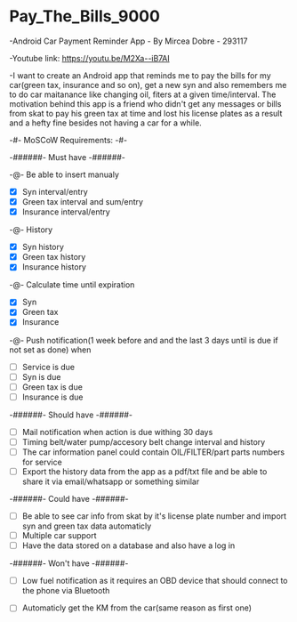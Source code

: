 # Pay_The_Bills_9000 

-Android Car Payment Reminder App - By Mircea Dobre - 293117

-Youtube link: https://youtu.be/M2Xa--iB7AI
 
 -I want to create an Android app that reminds me to pay the bills for my car(green tax, insurance and so on), get a new syn and also remembers me to do car maitanance like changing oil, fiters at a given time/interval. The motivation behind this app is a friend who didn't get any messages or bills from skat to pay his green tax at time and lost his license plates as a result and a hefty fine besides not having a car for a while.
 
 -#- MoSCoW Requirements: -#-

-######- Must have -######-

-@- Be able to insert manualy  
- [X] Syn interval/entry
- [X] Green tax interval and sum/entry
- [X] Insurance interval/entry
 
-@- History
- [X] Syn history
- [X] Green tax history
- [X] Insurance history

-@- Calculate time until expiration
- [X] Syn 
- [X] Green tax 
- [X] Insurance 
                            
-@- Push notification(1 week before and and the last 3 days until is due if not set as done) when
- [ ] Service is due
- [ ] Syn is due 
- [ ] Green tax is due
- [ ] Insurance is due

-######- Should have -######-
 - [ ] Mail notification when action is due withing 30 days
 - [ ] Timing belt/water pump/accesory belt change interval and history
 - [ ] The car information panel could contain OIL/FILTER/part parts numbers for service
 - [ ] Export the history data from the app as a pdf/txt file and be able to share it via email/whatsapp or something similar

-######- Could have -######-
 - [ ] Be able to see car info from skat by it's license plate number and import syn and green tax data automaticly
 - [ ] Multiple car support
 - [ ] Have the data stored on a database and also have a log in

-######- Won't have -######-
 - [ ] Low fuel notification as it requires an OBD device that should connect to the phone via Bluetooth
 - [ ] Automaticly get the KM from the car(same reason as first one)


